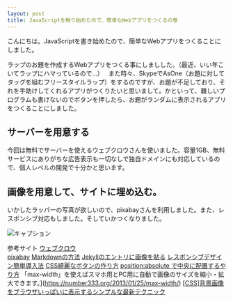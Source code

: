 ```yaml
---
layout: post
title: JavaScriptを触り始めたので、簡単なWebアプリをつくるの巻
---
```

こんにちは。JavaScriptを書き始めたので、簡単なWebアプリをつくることにしました。

ラップのお題を作成するWebアプリをつくる事にしましした。（最近、いい年こいてラップにハマっているので...）  
また時々、SkypeでAsOne（お題に対してタッグを組むフリースタイルラップ）をするのですが、お題が不足しており、それを手助けしてくれるアプリがつくりたいと思いまして。かといって、難しいプログラムも書けないのでボタンを押したら、お題がランダムに表示されるアプリをつくることにしました。　

## サーバーを用意する
今回は無料でサーバーを使えるウェブクロウさんを使いました。容量1GB、無料サービスにありがちな広告表示も一切なしで独自ドメインにも対応しているので、個人レベルの開発で十分かと思います。

## 画像を用意して、サイトに埋め込む。
いかしたラッパーの写真が欲しいので、pixabayさんを利用しました。また、レスポンシブ対応もしました。そしていかつくなりました。

![キャプション](https://14ta98.github.io/blog.github.io/images/main_visual.jpg)  



参考サイト
[ウェブクロウ](http://www.webcrow.jp/)  
[pixabay](https://pixabay.com/ja/accounts/login/)
[Markdownの方法](http://niisi.hatenablog.jp/entry/2016/01/20/020000)
[Jekyllのエントリに画像を貼る](http://takezoe.hatenablog.com/entry/20140629/p1)
[レスポンシブデザイン簡単導入法](https://seopack.jp/internal-seo/smartphone/responsive-web-design-viewport-media-queries.php)
[CSS綺麗なボタンの作り方](http://www.hp-stylelink.com/news/2013/07/20130717.php)
[position:absolute で中央に配置するやり方](http://youknow.jp/web/css-position)
「max-width」を使えばスマホ用とPC用に自動で画像のサイズを縮小・拡大できます。](https://number333.org/2013/01/25/max-width/)
[[CSS]背景画像をブラウザいっぱいに表示するシンプルな最新テクニック](http://coliss.com/articles/build-websites/operation/css/css-responsive-full-background-image-by-sixrevisions.html)  
